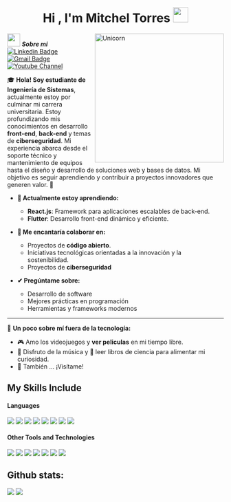 <h1 align="center"><b>Hi , I'm Mitchel Torres </b><img src="[https://media.giphy.com/media/hvRJCLFzcasrR4ia7z/giphy.gif](https://media.tenor.com/6JptszQgCnkAAAAi/text-work.gif)" width="35"></h1>
<!--  -->
<img align="right" width=300px alt="Unicorn" src="https://c.tenor.com/GN73MKBawZYAAAAi/busy-cute.gif" />

<img src="https://media.giphy.com/media/ObNTw8Uzwy6KQ/giphy.gif" width="30px">&nbsp;***Sobre mi***
[![Linkedin Badge](https://img.shields.io/badge/-MitchelTorres-blue?style=flat-square&logo=Linkedin&logoColor=white&link=https://www.linkedin.com/in/mitcheltorresp/)](https://www.linkedin.com/in/mitcheltorresp/) [![Gmail Badge](https://img.shields.io/badge/-mitchelmrtp@gmail.com-c14438?style=flat-square&logo=Gmail&logoColor=white&link=mailto:mitchelmrtp@gmail.com)](mailto:asterp04@gmail.com) [![Youtube Channel](https://img.shields.io/badge/-Mitchel%20Torres-c14438?style=flat-square&logo=Youtube&link=https://www.youtube.com/@Mitchelmrtp)](https://www.youtube.com/@Mitchelmrtp)


🎓 **Hola! Soy estudiante de Ingeniería de Sistemas**, actualmente estoy por culminar mi carrera universitaria. Estoy profundizando mis conocimientos en desarrollo **front-end**, **back-end** y temas de **ciberseguridad**. Mi experiencia abarca desde el soporte técnico y mantenimiento de equipos hasta el diseño y desarrollo de soluciones web y bases de datos. Mi objetivo es seguir aprendiendo y contribuir a proyectos innovadores que generen valor. 🚀

- **🌱 Actualmente estoy aprendiendo:**
	- **React.js**: Framework para aplicaciones escalables de back-end.  
	- **Flutter**: Desarrollo front-end dinámico y eficiente.


- **🤝 Me encantaría colaborar en:**

	-   Proyectos de **código abierto**.
	-   Iniciativas tecnológicas orientadas a la innovación y la sostenibilidad.
	-  Proyectos de **ciberseguridad**

- **✔ Pregúntame sobre:**
	- Desarrollo de software
	- Mejores prácticas en programación
	- Herramientas y frameworks modernos

----------

📌 **Un poco sobre mí fuera de la tecnología:**

-   🎮 Amo los videojuegos y **ver peliculas** en mi tiempo libre.
-   🎵 Disfruto de la música y 📖 leer libros de ciencia para alimentar mi curiosidad.
-   👾 También ... ¡Visítame!

## My Skills Include

<h4> Languages </h4>
<span> 
  <img src="https://img.shields.io/badge/react-%2320232a.svg?style=for-the-badge&logo=react&logoColor=%2361DAFB">
    <img src="https://img.shields.io/badge/Flutter-%2302569B.svg?style=for-the-badge&logo=Flutter&logoColor=white">
  <img src="https://img.shields.io/badge/HTML5-E34F26?style=for-the-badge&logo=html5&logoColor=white">
  <img src="https://img.shields.io/badge/JavaScript-F7DF1E?style=for-the-badge&logo=javascript&logoColor=black">
  <img src="https://img.shields.io/badge/Java-ED8B00?style=for-the-badge&logo=java&logoColor=white">
  <img src="https://img.shields.io/badge/python-3670A0?style=for-the-badge&logo=python&logoColor=ffdd54">
   <img src="https://img.shields.io/badge/Kali-Linux-268BEE?style=for-the-badge&logo=kalilinux&logoColor=white">
   <img src="https://img.shields.io/badge/-Arduino-00979D?style=for-the-badge&logo=Arduino&logoColor=white">
 

</span>
<h4> Other Tools and Technologies </h4>
<span>
  <img src="https://img.shields.io/badge/Git-F05032?style=for-the-badge&logo=git&logoColor=white">
  <img src="https://img.shields.io/badge/jira-%230A0FFF.svg?style=for-the-badge&logo=jira&logoColor=white">
  <img src="https://img.shields.io/badge/Notion-%23000000.svg?style=for-the-badge&logo=notion&logoColor=white">
  <img src="https://img.shields.io/badge/node.js-6DA55F?style=for-the-badge&logo=node.js&logoColor=white">
  <img src="https://img.shields.io/badge/MySQL-00000F?style=for-the-badge&logo=mysql&logoColor=white">
    <img src="https://img.shields.io/badge/azure-%230072C6.svg?style=for-the-badge&logo=microsoftazure&logoColor=white">
      <img src="https://img.shields.io/badge/ruby-%23CC342D.svg?style=for-the-badge&logo=ruby&logoColor=white">
</span>


<h2>Github stats:</h2> 

[![](https://github-readme-stats.vercel.app/api?username=Mitchelmrtp&show_icons=true&theme=tokyonight&hide_border=true&locale=en)](https://github.com/Mitchelmrtp)
[![](https://github-readme-streak-stats.herokuapp.com/?user=mitchelmrtp&theme=material-palenight)](https://github.com/Mitchelmrtp)
</div>
